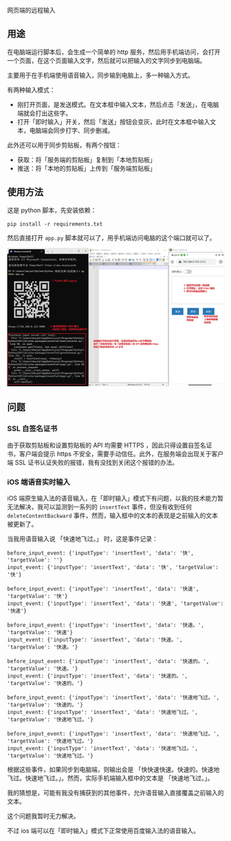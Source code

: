 网页端的远程输入

## 用途

在电脑端运行脚本后，会生成一个简单的 http 服务，然后用手机端访问，会打开一个页面，在这个页面输入文字，然后就可以把输入的文字同步到电脑端。

主要用于在手机端使用语音输入，同步输到电脑上，多一种输入方式。

有两种输入模式：

- 刚打开页面，是发送模式。在文本框中输入文本，然后点击「发送」，在电脑端就会打出这些字。
- 打开「即时输入」开关，然后「发送」按钮会变灰，此时在文本框中输入文本，电脑端会同步打字、同步删减。

此外还可以用于同步剪贴板，有两个按钮：

- 获取：将「服务端的剪贴板」复制到「本地剪贴板」
- 推送：将「本地的剪贴板」上传到「服务端剪贴板」

## 使用方法

这是 python 脚本，先安装依赖：

```
pip install -r requirements.txt
```

然后直接打开 `app.py` 脚本就可以了，用手机端访问电脑的这个端口就可以了。



![使用界面](assets/使用界面.jpg)



## 问题

### SSL 自签名证书

由于获取剪贴板和设置剪贴板的 API 均需要 HTTPS ，因此只得设置自签名证书，客户端会提示 https 不安全，需要手动信任。此外，在服务端会出现关于客户端 SSL 证书认证失败的报错，我有没找到关闭这个报错的办法。

### iOS 端语音实时输入

iOS 端原生输入法的语音输入，在「即时输入」模式下有问题，以我的技术能力暂无法解决，我可以监测到一系列的 `insertText` 事件，但没有收到任何 `deleteContentBackward` 事件，然而，输入框中的文本的表现是之前输入的文本被更新了。

当我用语音输入说 「快速地飞过。」 时，这是事件记录：

```
before_input_event: {'inputType': 'insertText', 'data': '快', 'targetValue': ''}
input_event: {'inputType': 'insertText', 'data': '快', 'targetValue': '快'}

before_input_event: {'inputType': 'insertText', 'data': '快速', 'targetValue': '快'}
input_event: {'inputType': 'insertText', 'data': '快速', 'targetValue': '快速'}

before_input_event: {'inputType': 'insertText', 'data': '快速。', 'targetValue': '快速'}
input_event: {'inputType': 'insertText', 'data': '快速。', 'targetValue': '快速。'}

before_input_event: {'inputType': 'insertText', 'data': '快速的。', 'targetValue': '快速。'}
input_event: {'inputType': 'insertText', 'data': '快速的。', 'targetValue': '快速的。'}

before_input_event: {'inputType': 'insertText', 'data': '快速地飞过。', 'targetValue': '快速的。'}
input_event: {'inputType': 'insertText', 'data': '快速地飞过。', 'targetValue': '快速地飞过。'}

before_input_event: {'inputType': 'insertText', 'data': '快速地飞过。', 'targetValue': '快速地飞过。'}
input_event: {'inputType': 'insertText', 'data': '快速地飞过。', 'targetValue': '快速地飞过。'}
```

根据这些事件，如果同步到电脑端，则输出会是 「快快速快速。快速的。快速地飞过。快速地飞过。」。然而，实际手机端输入框中的文本是 「快速地飞过。」。

我的猜想是，可能有我没有捕获到的其他事件，允许语音输入直接覆盖之前输入的文本。

这个问题我暂时无力解决。

不过 ios 端可以在「即时输入」模式下正常使用百度输入法的语音输入。
